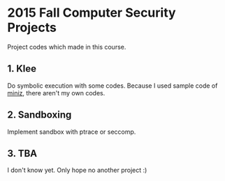 # 2015 Fall Computer Security Projects
Project codes which made in this course.

## 1. Klee
Do symbolic execution with some codes. Because I used sample code of [miniz](https://github.com/richgel999/miniz), there aren't  my own codes.

## 2. Sandboxing
Implement sandbox with ptrace or seccomp.

## 3. TBA
I don't know yet. Only hope no another project :)
